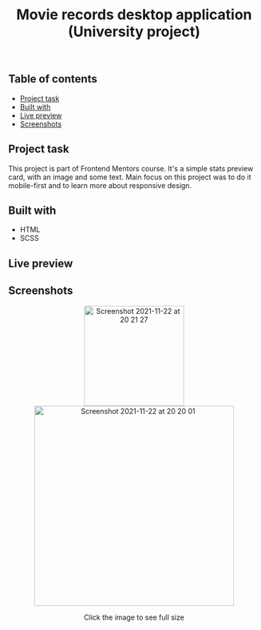 <h1 align="center">
  Movie records desktop application
  <br>
  (University project)
</h1>
<br>


## Table of contents
- [Project task](#project-task)
- [Built with](#built-with)
- [Live preview](#live-preview)
- [Screenshots](#screenshots)


## Project task
This project is part of Frontend Mentors course. It's a simple stats preview card, with an image and some text. Main focus on this project was to do it mobile-first and to learn more about responsive design.

## Built with
- HTML
- SCSS

## Live preview

## Screenshots
<p align="center">
  <img width="200" alt="Screenshot 2021-11-22 at 20 21 27" src="https://user-images.githubusercontent.com/25035576/142922780-553300ba-293e-4546-9254-dff74c38dd3f.png">
<img width="400" alt="Screenshot 2021-11-22 at 20 20 01" src="https://user-images.githubusercontent.com/25035576/142922851-807e3b08-6ddd-46e5-905f-74aba47a9b30.png">
  <p align="center">Click the image to see full size</p>

</p>
